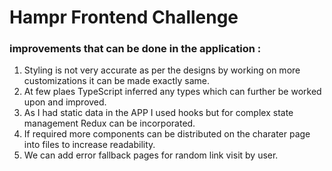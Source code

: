 # Hampr Frontend Challenge

### improvements that can be done in the application : 

1. Styling is not very accurate as per the designs by working on more customizations it can be made exactly same.
2. At few plaes TypeScript inferred any types which can further be worked upon and improved.
3. As I had static data in the APP I used hooks but for complex state management Redux can be incorporated.
4. If required more components can be distributed on the charater page into files to increase readability.
5. We can add error fallback pages for random link visit by user.
